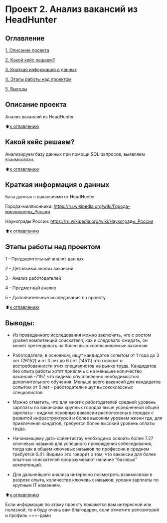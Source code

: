 # Проект 2. Анализ вакансий из HeadHunter

## Оглавление
 
[1. Описание проекта](https://github.com/mawlukanec/sf_DS/blob/master/README.md#%D0%BE%D0%BF%D0%B8%D1%81%D0%B0%D0%BD%D0%B8%D0%B5-%D0%BF%D1%80%D0%BE%D0%B5%D0%BA%D1%82%D0%B0)

[2. Какой кейс решаем?](https://github.com/mawlukanec/sf_DS/blob/master/README.md#%D0%BA%D0%B0%D0%BA%D0%BE%D0%B9-%D0%BA%D0%B5%D0%B9%D1%81-%D1%80%D0%B5%D1%88%D0%B0%D0%B5%D0%BC-1)

[3. Краткая информация о данных](https://github.com/mawlukanec/sf_DS/blob/master/README.md#%D0%BA%D1%80%D0%B0%D1%82%D0%BA%D0%B0%D1%8F-%D0%B8%D0%BD%D1%84%D0%BE%D1%80%D0%BC%D0%B0%D1%86%D0%B8%D1%8F-%D0%BE-%D0%B4%D0%B0%D0%BD%D0%BD%D1%8B%D1%85)  

[4. Этапы работы над проектом](https://github.com/mawlukanec/sf_DS/blob/master/README.md#%D1%8D%D1%82%D0%B0%D0%BF%D1%8B-%D1%80%D0%B0%D0%B1%D0%BE%D1%82%D1%8B-%D0%BD%D0%B0%D0%B4-%D0%BF%D1%80%D0%BE%D0%B5%D0%BA%D1%82%D0%BE%D0%BC)

[5. Выводы](https://github.com/mawlukanec/sf_DS/blob/master/README.md#%D0%B2%D1%8B%D0%B2%D0%BE%D0%B4%D1%8B)  

## Описание проекта  

Анализ вакансий из HeadHunter

:arrow_up:[к оглавлению](https://github.com/mawlukanec/sf_DS/blob/master/README.md#%D0%BE%D0%B3%D0%BB%D0%B0%D0%B2%D0%BB%D0%B5%D0%BD%D0%B8%D0%B5)


## Какой кейс решаем? 

Анализируем базу данных при помощи SQL-запросов, выявляем взаимосвязи.

:arrow_up:[к оглавлению](https://github.com/mawlukanec/sf_DS/tree/master#%D0%BE%D0%B3%D0%BB%D0%B0%D0%B2%D0%BB%D0%B5%D0%BD%D0%B8%D0%B5)


## Краткая информация о данных

База данных с вакансиями от HeadHunter

Города-миллионники:  https://ru.wikipedia.org/wiki/Города-миллионеры_России

Наукограды России: https://ru.wikipedia.org/wiki/Наукограды_России
  
:arrow_up:[к оглавлению](https://github.com/mawlukanec/sf_DS/blob/master/README.md#%D0%BE%D0%B3%D0%BB%D0%B0%D0%B2%D0%BB%D0%B5%D0%BD%D0%B8%D0%B5)


## Этапы работы над проектом  
1 - Предварительный анализ данных

2 - Детальный анализ вакансий

3 - Анализ работодателей

4 - Предметный анализ

5 - Дополнительные исследования по проекту

:arrow_up:[к оглавлению](https://github.com/mawlukanec/sf_DS/blob/master/README.md#%D0%BE%D0%B3%D0%BB%D0%B0%D0%B2%D0%BB%D0%B5%D0%BD%D0%B8%D0%B5)


## Выводы:  
- Из проведенного исследования можно заключить, что с ростом уровня компитенций соискателя, как и следовало ожидать, он может претендовать на более высокооплачиваемые вакансии. 

- Работодатели, в основном, ищут кандидатов сопытом от 1 года до 3 лет (26152) и от 3 лет до 6 лет (14511) что говорит о востребованности этих специалистов на рынке труда. Кандидатов без опыта работы хотят привлечь с на меньшее количество вакансий -7197, что видимо обусловленно необхдимостью дополнительного обучения. Меньше всего вакансий для кандидатов сопытом от 6 лет - работодатели ищут высококлассных специалистов.

- Можно отметить, что для многих работодателей средний уровень зарплаты по вакансиям крупных городах выше усредненной общей зарплаты - видимо основные вакансии расположены в городах с развитой инфраструктурой и более высоким уровнем жизни где, для привлечения кандатов, требуется более высокий уровень оплаты труда.

- Начинающему дата-сайентистау необходимо освоить более 7.27 ключевых навыков для успешного прохождения собеседования, тогда как в общем ключевых навыков по профессии в среднем требуется 6.41. Видимо это говорит о том, что вакансии для более опытных соискателей проразумевают наличие "базовых" компетенций. 

- Для дальнейшего анализа интересно посмотреть взаимосвязи в разрезе опыта, количестве ключевых навыков, уровня зарплаты по крупным IT команиям.

:arrow_up:[к оглавлению](https://github.com/mawlukanec/sf_DS/blob/master/README.md#%D0%BE%D0%B3%D0%BB%D0%B0%D0%B2%D0%BB%D0%B5%D0%BD%D0%B8%D0%B5)


Если информация по этому проекту покажется вам интересной или полезной, то я буду очень вам благодарен, если отметите репозиторий и профиль ⭐️⭐️⭐️-дами 
  
